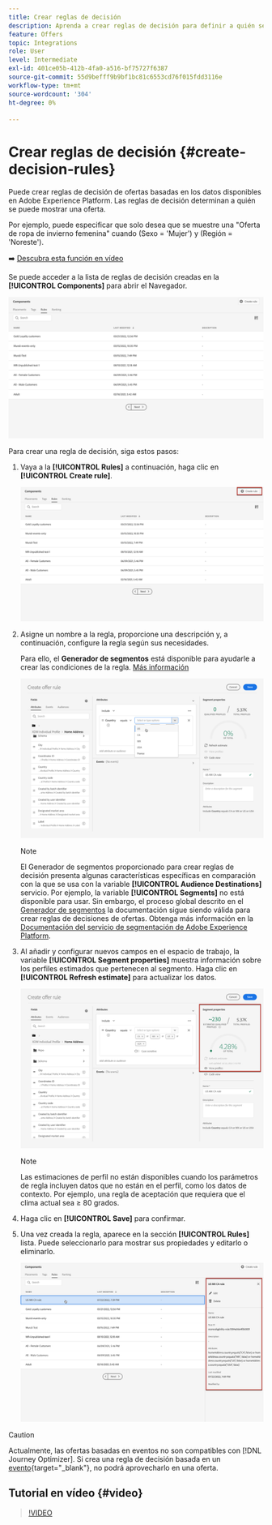```yaml
---
title: Crear reglas de decisión
description: Aprenda a crear reglas de decisión para definir a quién se pueden mostrar las ofertas
feature: Offers
topic: Integrations
role: User
level: Intermediate
exl-id: 401ce05b-412b-4fa0-a516-bf75727f6387
source-git-commit: 55d9befff9b9bf1bc81c6553cd76f015fdd3116e
workflow-type: tm+mt
source-wordcount: '304'
ht-degree: 0%

---
```


# Crear reglas de decisión {#create-decision-rules}

Puede crear reglas de decisión de ofertas basadas en los datos disponibles en Adobe Experience Platform. Las reglas de decisión determinan a quién se puede mostrar una oferta.

Por ejemplo, puede especificar que solo desea que se muestre una &quot;Oferta de ropa de invierno femenina&quot; cuando (Sexo = &#39;Mujer&#39;) y (Región = &#39;Noreste&#39;).

➡️ [Descubra esta función en vídeo](#video)

Se puede acceder a la lista de reglas de decisión creadas en la **[!UICONTROL Components]** para abrir el Navegador.

![](../assets/decision_rules_list.png)

Para crear una regla de decisión, siga estos pasos:

1. Vaya a la **[!UICONTROL Rules]** a continuación, haga clic en **[!UICONTROL Create rule]**.

   ![](../assets/offers_decision_rule_creation.png)

1. Asigne un nombre a la regla, proporcione una descripción y, a continuación, configure la regla según sus necesidades.

   Para ello, el **Generador de segmentos** está disponible para ayudarle a crear las condiciones de la regla. [Más información](../../segment/about-segments.md)

   <!--In this example, the rule will target customers that have the "Gold" loyalty level.-->

   ![](../assets/offers_decision_rule_creation_segment.png)

   >[!NOTE]
   >
   >El Generador de segmentos proporcionado para crear reglas de decisión presenta algunas características específicas en comparación con la que se usa con la variable **[!UICONTROL Audience Destinations]** servicio. Por ejemplo, la variable **[!UICONTROL Segments]** no está disponible para usar. Sin embargo, el proceso global descrito en el [Generador de segmentos](../../segment/about-segments.md) la documentación sigue siendo válida para crear reglas de decisiones de ofertas. Obtenga más información en la [Documentación del servicio de segmentación de Adobe Experience Platform](https://experienceleague.adobe.com/docs/experience-platform/segmentation/ui/segment-builder.html).

1. Al añadir y configurar nuevos campos en el espacio de trabajo, la variable **[!UICONTROL Segment properties]** muestra información sobre los perfiles estimados que pertenecen al segmento. Haga clic en **[!UICONTROL Refresh estimate]** para actualizar los datos.

   ![](../assets/offers_decision_rule_creation_estimate.png)

   >[!NOTE]
   >
   >Las estimaciones de perfil no están disponibles cuando los parámetros de regla incluyen datos que no están en el perfil, como los datos de contexto. Por ejemplo, una regla de aceptación que requiera que el clima actual sea ≥ 80 grados.

1. Haga clic en **[!UICONTROL Save]** para confirmar.

1. Una vez creada la regla, aparece en la sección **[!UICONTROL Rules]** lista. Puede seleccionarlo para mostrar sus propiedades y editarlo o eliminarlo.

   ![](../assets/rule_created.png)

>[!CAUTION]
>
>Actualmente, las ofertas basadas en eventos no son compatibles con [!DNL Journey Optimizer]. Si crea una regla de decisión basada en un [evento](https://experienceleague.adobe.com/docs/experience-platform/segmentation/ui/segment-builder.html?lang=en#events){target=&quot;_blank&quot;}, no podrá aprovecharlo en una oferta.

## Tutorial en vídeo {#video}

>[!VIDEO](https://video.tv.adobe.com/v/329373?quality=12)
